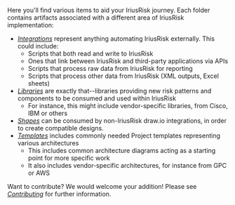 Here you'll find various items to aid your IriusRisk journey. Each folder contains artifacts associated with a different area of IriusRisk implementation:
- [*Integrations*](Integrations/README.md) represent anything automating IriusRisk externally. This could include:
  - Scripts that both read and write to IriusRisk
  - Ones that link between IriusRisk and third-party applications via APIs
  - Scripts that process raw data from IriusRisk for reporting
  - Scripts that process other data from IriusRisk (XML outputs, Excel sheets)
- [*Libraries*](Libraries/README.md) are exactly that--libraries providing new risk patterns and components to be consumed and used within IriusRisk
  - For instance, this might include vendor-specific libraries, from Cisco, IBM or others
- [*Shapes*](Shapes/README.md) can be consumed by non-IriusRisk draw.io integrations, in order to create compatible designs.
- [*Templates*](Templates/README.md) includes commonly needed Project templates representing various architectures
  - This includes common architecture diagrams acting as a starting point for more specific work
  - It also includes vendor-specific architectures, for instance from GPC or AWS

Want to contribute? We would welcome your addition! Please see [*Contributing*](CONTRIBUTING.md) for further information.